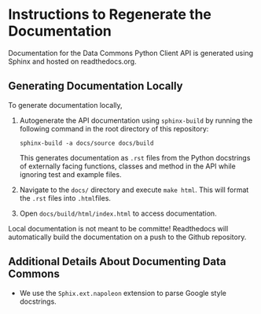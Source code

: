 # Instructions to Regenerate the Documentation

Documentation for the Data Commons Python Client API is generated using Sphinx
and hosted on readthedocs.org.

## Generating Documentation Locally

To generate documentation locally,

1.  Autogenerate the API documentation using `sphinx-build` by running the
    following command in the root directory of this repository:

    ```
    sphinx-build -a docs/source docs/build
    ```

    This generates documentation as `.rst` files from the Python docstrings of
    externally facing functions, classes and method in the API while ignoring
    test and example files.

2.  Navigate to the `docs/` directory and execute `make html`. This will format
    the `.rst` files into `.html`files.

3.  Open `docs/build/html/index.html` to access documentation.

Local documentation is not meant to be committe! Readthedocs will automatically
build the documentation on a push to the Github repository.

## Additional Details About Documenting Data Commons

- We use the `Sphix.ext.napoleon` extension to parse Google style docstrings.
